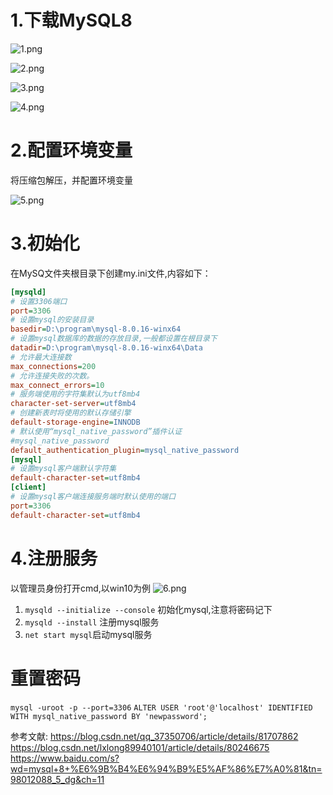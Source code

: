 # 1.下载MySQL8

![1.png](1.png)



![2.png](2.png)

![3.png](3.png)

![4.png](4.png)
# 2.配置环境变量
将压缩包解压，并配置环境变量

![5.png](5.png)

#  3.初始化
在MySQ文件夹根目录下创建my.ini文件,内容如下：
```ini
[mysqld]
# 设置3306端口
port=3306
# 设置mysql的安装目录
basedir=D:\program\mysql-8.0.16-winx64
# 设置mysql数据库的数据的存放目录,一般都设置在根目录下
datadir=D:\program\mysql-8.0.16-winx64\Data
# 允许最大连接数
max_connections=200
# 允许连接失败的次数。
max_connect_errors=10
# 服务端使用的字符集默认为utf8mb4
character-set-server=utf8mb4
# 创建新表时将使用的默认存储引擎
default-storage-engine=INNODB
# 默认使用“mysql_native_password”插件认证
#mysql_native_password
default_authentication_plugin=mysql_native_password
[mysql]
# 设置mysql客户端默认字符集
default-character-set=utf8mb4
[client]
# 设置mysql客户端连接服务端时默认使用的端口
port=3306
default-character-set=utf8mb4
```

# 4.注册服务
以管理员身份打开cmd,以win10为例
![6.png](6.png)
1. `mysqld --initialize --console` 初始化mysql,注意将密码记下
2. `mysqld --install` 注册mysql服务
3. `net start mysql`启动mysql服务


# 重置密码
`mysql -uroot -p --port=3306`
`ALTER USER 'root'@'localhost' IDENTIFIED WITH mysql_native_password BY 'newpassword';`

参考文献:
https://blog.csdn.net/qq_37350706/article/details/81707862
https://blog.csdn.net/lxlong89940101/article/details/80246675
https://www.baidu.com/s?wd=mysql+8+%E6%9B%B4%E6%94%B9%E5%AF%86%E7%A0%81&tn=98012088_5_dg&ch=11
